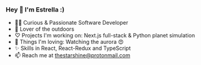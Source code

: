 ### Hey 👋 I'm Estrella :)

- 🧚🏼 Curious & Passionate Software Developer
- 🥾 Lover of the outdoors 
- ♡ Projects I'm working on: Next.js full-stack & Python planet simulation 
- 🔭 Things I'm loving: Watching the aurora 😍
- ✨ Skills in React, React-Redux and TypeScript
- 📫 Reach me at thestarshine@protonmail.com
<!-- - 🌱 I'm currently learning: Next.js for my project  -->







